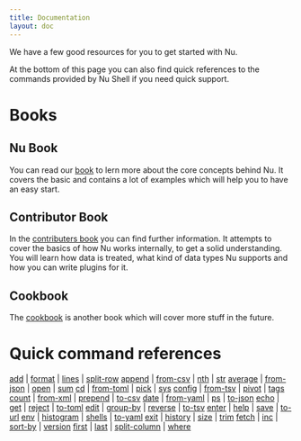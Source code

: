 ```yaml
---
title: Documentation
layout: doc
---
```

We have a few good resources for you to get started with Nu.

At the bottom of this page you can also find quick references to the commands provided by Nu Shell if you need quick support.

# Books

## Nu Book

You can read our [book](https://book.nushell.sh) to lern more about the core concepts behind Nu. It covers the basic and contains a lot of examples which will help you to have an easy start. 

## Contributor Book

In the [contributers book](https://github.com/nushell/contributor-book) you can find further information. It attempts to cover the basics of how Nu works internally, to get a solid understanding. You will learn how data is treated, what kind of data types Nu supports and how you can write plugins for it.

## Cookbook

The [cookbook](https://github.com/nushell/cookbook) is another book which will cover more stuff in the future.

# Quick command references

[add](/commands/add.html) | [format](/commands/format.html) | [lines](/commands/lines.html) | [split-row](/commands/split-row.html)
[append](/commands/append.html) | [from-csv](/commands/from-csv.html) | [nth](/commands/nth.html) | [str](/commands/str.html)
[average](/commands/average.html) | [from-json](/commands/from-json.html) | [open](/commands/open.html) | [sum](/commands/sum.html)
[cd](/commands/cd.html) | [from-toml](/commands/from-toml.html) | [pick](/commands/pick.html) | [sys](/commands/sys.html)
[config](/commands/config.html) | [from-tsv](/commands/from-tsv.html) | [pivot](/commands/pivot.html) | [tags](/commands/tags.html)
[count](/commands/count.html) | [from-xml](/commands/from-xml.html) | [prepend](/commands/prepend.html) | [to-csv](/commands/to-csv.html)
[date](/commands/date.html) | [from-yaml](/commands/from-yaml.html) | [ps](/commands/ps.html) | [to-json](/commands/to-json.html)
[echo](/commands/echo.html) | [get](/commands/get.html) | [reject](/commands/reject.html) | [to-toml](/commands/to-toml.html)
[edit](/commands/edit.html) | [group-by](/commands/group-by.html) | [reverse](/commands/reverse.html) | [to-tsv](/commands/to-tsv.html)
[enter](/commands/enter.html) | [help](/commands/help.html) | [save](/commands/save.html) | [to-url](/commands/to-url.html)
[env](/commands/env.html) | [histogram](/commands/histogram.html) | [shells](/commands/shells.html) | [to-yaml](/commands/to-yaml.html)
[exit](/commands/exit.html) | [history](/commands/history.html) | [size](/commands/size.html) | [trim](/commands/trim.html)
[fetch](/commands/fetch.html) | [inc](/commands/inc.html) | [sort-by](/commands/sort-by.html) | [version](/commands/version.html)
[first](/commands/first.html) | [last](/commands/last.html) | [split-column](/commands/split-column.html) | [where](/commands/where.html)
